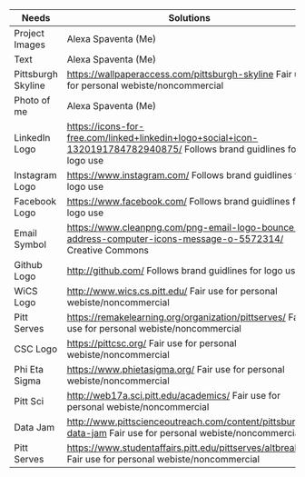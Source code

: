 |Needs |Solutions |
|-----|-----|
|Project Images|Alexa Spaventa (Me)|
|Text|Alexa Spaventa (Me)|
|Pittsburgh Skyline |https://wallpaperaccess.com/pittsburgh-skyline Fair use for personal webiste/noncommercial|
|Photo of me|Alexa Spaventa (Me)|
|LinkedIn Logo|https://icons-for-free.com/linked+linkedin+logo+social+icon-1320191784782940875/ Follows brand guidlines for logo use| 
|Instagram Logo|https://www.instagram.com/ Follows brand guidlines for logo use|
|Facebook Logo|https://www.facebook.com/ Follows brand guidlines for logo use|
|Email Symbol|https://www.cleanpng.com/png-email-logo-bounce-address-computer-icons-message-o-5572314/ Creative Commons|
|Github Logo|http://github.com/ Follows brand guidlines for logo use|
|WiCS Logo|http://www.wics.cs.pitt.edu/ Fair use for personal webiste/noncommercial|
|Pitt Serves|https://remakelearning.org/organization/pittserves/ Fair use for personal webiste/noncommercial|
|CSC Logo|https://pittcsc.org/ Fair use for personal webiste/noncommercial|
|Phi Eta Sigma|https://www.phietasigma.org/ Fair use for personal webiste/noncommercial|
|Pitt Sci|http://web17a.sci.pitt.edu/academics/ Fair use for personal webiste/noncommercial|
|Data Jam|http://www.pittscienceoutreach.com/content/pittsburgh-data-jam Fair use for personal webiste/noncommercial|
|Pitt Serves|https://www.studentaffairs.pitt.edu/pittserves/altbreak/ Fair use for personal webiste/noncommercial|

